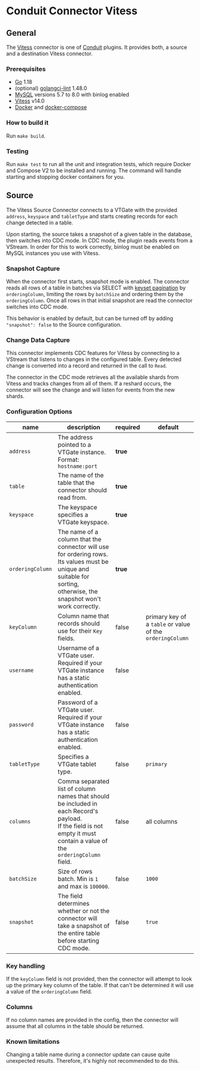 # Conduit Connector Vitess

## General

The [Vitess](https://vitess.io/) connector is one of [Conduit](https://github.com/ConduitIO/conduit) plugins. It provides both, a source and a destination Vitess connector.

### Prerequisites

- [Go](https://go.dev/) 1.18
- (optional) [golangci-lint](https://github.com/golangci/golangci-lint) 1.48.0
- [MySQL](https://www.mysql.com/) versions 5.7 to 8.0 with binlog enabled
- [Vitess](https://vitess.io/docs/14.0/get-started/) v14.0
- [Docker](https://www.docker.com/) and [docker-compose](https://docs.docker.com/compose/)

### How to build it

Run `make build`.

### Testing

Run `make test` to run all the unit and integration tests, which require Docker and Compose V2 to be installed and running. The command will handle starting and stopping docker containers for you.

## Source

The Vitess Source Connector connects to a VTGate with the provided `address`, `keyspace` and `tabletType` and starts creating records for each change detected in a table.

Upon starting, the source takes a snapshot of a given table in the database, then switches into CDC mode. In CDC mode, the plugin reads events from a VStream. In order for this to work correctly, binlog must be enabled on MySQL instances you use with Vitess.

### Snapshot Capture

When the connector first starts, snapshot mode is enabled. The connector reads all rows of a table in batches via SELECT with [keyset pagination](https://use-the-index-luke.com/no-offset) by `orderingColumn`, limiting the rows by `batchSize` and ordering them by the `orderingColumn`. Once all rows in that initial snapshot are read the connector switches into CDC mode.

This behavior is enabled by default, but can be turned off by adding `"snapshot": false` to the Source configuration.

### Change Data Capture

This connector implements CDC features for Vitess by connecting to a VStream that listens to changes in the configured table. Every detected change is converted into a record and returned in the call to `Read`.

The connector in the CDC mode retrieves all the available shards from Vitess and tracks changes from all of them. If a reshard occurs, the connector will see the change and will listen for events from the new shards.

### Configuration Options

| name             | description                                                                                                                                                                  | required | default                                                   |
| ---------------- | ---------------------------------------------------------------------------------------------------------------------------------------------------------------------------- | -------- | --------------------------------------------------------- |
| `address`        | The address pointed to a VTGate instance.<br />Format: `hostname:port`                                                                                                       | **true** |                                                           |
| `table`          | The name of the table that the connector should read from.                                                                                                                   | **true** |                                                           |
| `keyspace`       | The keyspace specifies a VTGate keyspace.                                                                                                                                    | **true** |                                                           |
| `orderingColumn` | The name of a column that the connector will use for ordering rows. Its values must be unique and suitable for sorting, otherwise, the snapshot won't work correctly.        | **true** |                                                           |
| `keyColumn`      | Column name that records should use for their `Key` fields.                                                                                                                  | false    | primary key of a `table` or value of the `orderingColumn` |
| `username`       | Username of a VTGate user.<br />Required if your VTGate instance has a static authentication enabled.                                                                        | false    |                                                           |
| `password`       | Password of a VTGate user.<br />Required if your VTGate instance has a static authentication enabled.                                                                        | false    |                                                           |
| `tabletType`     | Specifies a VTGate tablet type.                                                                                                                                              | false    | `primary`                                                 |
| `columns`        | Comma separated list of column names that should be included in each Record's payload.<br />If the field is not empty it must contain a value of the `orderingColumn` field. | false    | all columns                                               |
| `batchSize`      | Size of rows batch. Min is `1` and max is `100000`.                                                                                                                          | false    | `1000`                                                    |
| `snapshot`       | The field determines whether or not the connector will take a snapshot of the entire table before starting CDC mode.                                                         | false    | `true`                                                    |

### Key handling

If the `keyColumn` field is not provided, then the connector will attempt to look up the primary key column of the table. If that can't be determined it will use a value of the `orderingColumn` field.

### Columns

If no column names are provided in the config, then the connector will assume that all columns in the table should be returned.

### Known limitations

Changing a table name during a connector update can cause quite unexpected results. Therefore, it's highly not recommended to do this.
